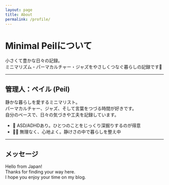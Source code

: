 ```yaml
---
layout: page
title: About
permalink: /profile/
---
```


# Minimal Peilについて

小さくて豊かな日々の記録。  
ミニマリズム・パーマカルチャー・ジャズをやさしくつなぐ暮らしの記録です🌿

---

## 管理人：ペイル (Peil)

静かな暮らしを愛するミニマリスト。  
パーマカルチャー、ジャズ、そして言葉をつづる時間が好きです。  
自分のペースで、日々の気づきや工夫を記録しています。

- 🧠 ASD/ADHDあり。ひとつのことをじっくり深掘りするのが得意  
- 🚶‍♀️ 無理なく、心地よく。静けさの中で暮らしを整え中  

---

## メッセージ

Hello from Japan!  
Thanks for finding your way here.  
I hope you enjoy your time on my blog.
